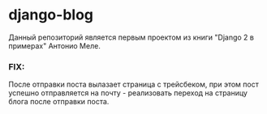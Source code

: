 # django-blog
Данный репозиторий является первым проектом из книги "Django 2 в примерах" Антонио Меле.

### FIX: 
После отправки поста вылазает страница с трейсбеком, при этом пост успешно отправляется на почту - реализовать переход на страницу блога после отправки поста.
